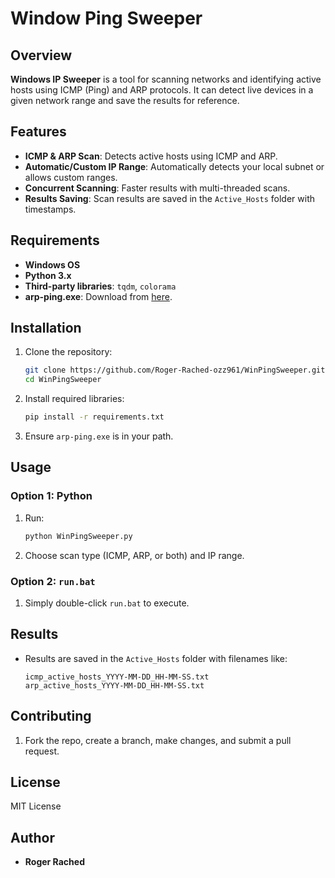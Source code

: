 # Window Ping Sweeper

## Overview

**Windows IP Sweeper** is a tool for scanning networks and identifying active hosts using ICMP (Ping) and ARP protocols. It can detect live devices in a given network range and save the results for reference.

## Features

- **ICMP & ARP Scan**: Detects active hosts using ICMP and ARP.
- **Automatic/Custom IP Range**: Automatically detects your local subnet or allows custom ranges.
- **Concurrent Scanning**: Faster results with multi-threaded scans.
- **Results Saving**: Scan results are saved in the `Active_Hosts` folder with timestamps.

## Requirements

- **Windows OS**
- **Python 3.x** 
- **Third-party libraries**: `tqdm`, `colorama`
- **arp-ping.exe**: Download from [here](https://github.com/benjamingr/arp-ping).

## Installation

1. Clone the repository:

    ```bash
    git clone https://github.com/Roger-Rached-ozz961/WinPingSweeper.git
    cd WinPingSweeper
    ```

2. Install required libraries:

    ```bash
    pip install -r requirements.txt
    ```

3. Ensure `arp-ping.exe` is in your path.

## Usage

### Option 1: Python

1. Run:

    ```bash
    python WinPingSweeper.py
    ```

2. Choose scan type (ICMP, ARP, or both) and IP range.

### Option 2: `run.bat`

1. Simply double-click `run.bat` to execute.

## Results

- Results are saved in the `Active_Hosts` folder with filenames like:
    ```
    icmp_active_hosts_YYYY-MM-DD_HH-MM-SS.txt
    arp_active_hosts_YYYY-MM-DD_HH-MM-SS.txt
    ```

## Contributing

1. Fork the repo, create a branch, make changes, and submit a pull request.

## License

MIT License

## Author

- **Roger Rached**
